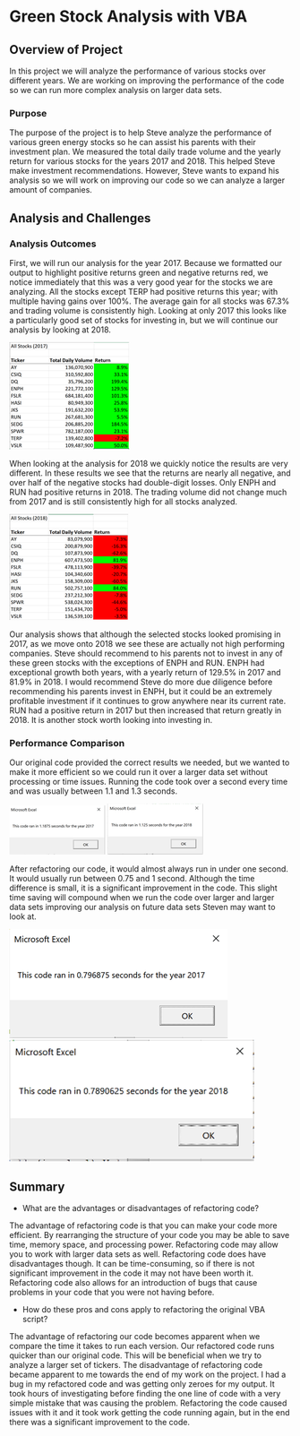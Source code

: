 # Green Stock Analysis with VBA

## Overview of Project
In this project we will analyze the performance of various stocks over different years.  We are working on improving the performance of the code so we can run more complex analysis on larger data sets.

### Purpose
The purpose of the project is to help Steve analyze the performance of various green energy stocks so he can assist his parents with their investment plan.  We measured the total daily trade volume and the yearly return for various stocks for the years 2017 and 2018.  This helped Steve make investment recommendations.  However, Steve wants to expand his analysis so we will work on improving our code so we can analyze a larger amount of companies.

## Analysis and Challenges

### Analysis Outcomes 
First, we will run our analysis for the year 2017.  Because we formatted our output to highlight positive returns green and negative returns red, we notice immediately that this was a very good year for the stocks we are analyzing.  All the stocks except TERP had positive returns this year; with multiple having gains over 100%.  The average gain for all stocks was 67.3% and trading volume is consistently high.  Looking at only 2017 this looks like a particularly good set of stocks for investing in, but we will continue our analysis by looking at 2018.
 
 ![2017_results](Resources/Picture1.png)
 
When looking at the analysis for 2018 we quickly notice the results are very different.  In these results we see that the returns are nearly all negative, and over half of the negative stocks had double-digit losses.  Only ENPH and RUN had positive returns in 2018.  The trading volume did not change much from 2017 and is still consistently high for all stocks analyzed. 
 
 ![2018_results](Resources/Picture2.png)
 
Our analysis shows that although the selected stocks looked promising in 2017, as we move onto 2018 we see these are actually not high performing companies.  Steve should recommend to his parents not to invest in any of these green stocks with the exceptions of ENPH and RUN.  ENPH had exceptional growth both years, with a yearly return of 129.5% in 2017 and 81.9% in 2018.  I would recommend Steve do more due diligence before recommending his parents invest in ENPH, but it could be an extremely profitable investment if it continues to grow anywhere near its current rate.  RUN had a positive return in 2017 but then increased that return greatly in 2018.  It is another stock worth looking into investing in.

### Performance Comparison
Our original code provided the correct results we needed, but we wanted to make it more efficient so we could run it over a larger data set without processing or time issues.  Running the code took over a second every time and was usually between 1.1 and 1.3 seconds.

![2017_unrefactored](Resources/Picture3.png)
![2018_unrefactored](Resources/Picture4.png)
 
After refactoring our code, it would almost always run in under one second.  It would usually run between 0.75 and 1 second.  Although the time difference is small, it is a significant improvement in the code.  This slight time saving will compound when we run the code over larger and larger data sets improving our analysis on future data sets Steven may want to look at.
 
 ![2017_refactored](Resources/Picture5.png)
 ![2017_refactored](Resources/Picture6.png)
 
## Summary

- What are the advantages or disadvantages of refactoring code?

The advantage of refactoring code is that you can make your code more efficient.  By rearranging the structure of your code you may be able to save time, memory space, and processing power.  Refactoring code may allow you to work with larger data sets as well.  Refactoring code does have disadvantages though.  It can be time-consuming, so if there is not significant improvement in the code it may not have been worth it.  Refactoring code also allows for an introduction of bugs that cause problems in your code that you were not having before.
- How do these pros and cons apply to refactoring the original VBA script?

The advantage of refactoring our code becomes apparent when we compare the time it takes to run each version.  Our refactored code runs quicker than our original code.  This will be beneficial when we try to analyze a larger set of tickers.  The disadvantage of refactoring code became apparent to me towards the end of my work on the project.  I had a bug in my refactored code and was getting only zeroes for my output.  It took hours of investigating before finding the one line of code with a very simple mistake that was causing the problem.  Refactoring the code caused issues with it and it took work getting the code running again, but in the end there was a significant improvement to the code.

